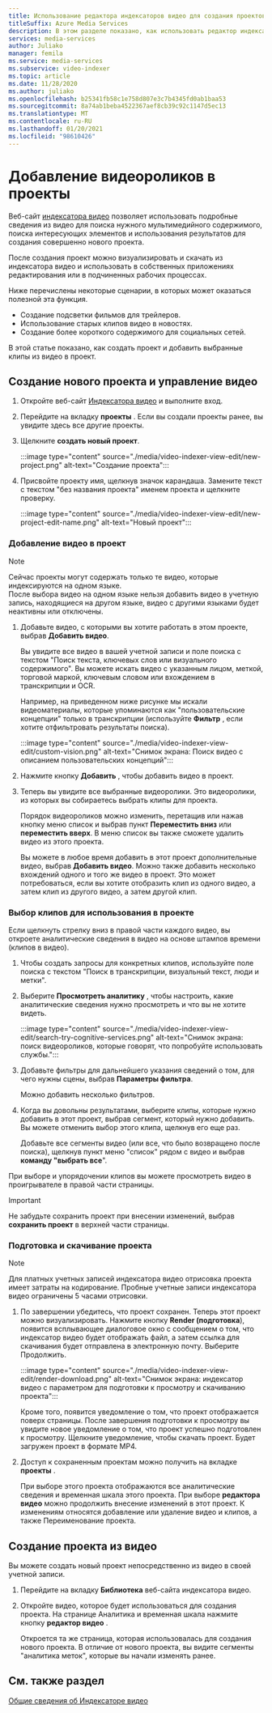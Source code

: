 ```yaml
---
title: Использование редактора индексаторов видео для создания проектов и добавления видеороликов
titleSuffix: Azure Media Services
description: В этом разделе показано, как использовать редактор индексаторов видео для создания проектов и добавления видеороликов.
services: media-services
author: Juliako
manager: femila
ms.service: media-services
ms.subservice: video-indexer
ms.topic: article
ms.date: 11/28/2020
ms.author: juliako
ms.openlocfilehash: b25341fb58c1e758d807e3c7b4345fd0ab1baa53
ms.sourcegitcommit: 8a74ab1beba4522367aef8cb39c92c1147d5ec13
ms.translationtype: MT
ms.contentlocale: ru-RU
ms.lasthandoff: 01/20/2021
ms.locfileid: "98610426"
---
```

# <a name="add-video-clips-to-your-projects"></a>Добавление видеороликов в проекты

Веб-сайт [индексатора видео](https://www.videoindexer.ai/) позволяет использовать подробные сведения из видео для поиска нужного мультимедийного содержимого, поиска интересующих элементов и использования результатов для создания совершенно нового проекта. 

После создания проект можно визуализировать и скачать из индексатора видео и использовать в собственных приложениях редактирования или в подчиненных рабочих процессах.

Ниже перечислены некоторые сценарии, в которых может оказаться полезной эта функция. 

* Создание подсветки фильмов для трейлеров.
* Использование старых клипов видео в новостях.
* Создание более короткого содержимого для социальных сетей.

В этой статье показано, как создать проект и добавить выбранные клипы из видео в проект. 

## <a name="create-new-project-and-manage-videos"></a>Создание нового проекта и управление видео

1. Откройте веб-сайт [Индексатора видео](https://www.videoindexer.ai/) и выполните вход.
1. Перейдите на вкладку **проекты** . Если вы создали проекты ранее, вы увидите здесь все другие проекты.
1. Щелкните **создать новый проект**.  

    :::image type="content" source="./media/video-indexer-view-edit/new-project.png" alt-text="Создание проекта":::
1. Присвойте проекту имя, щелкнув значок карандаша. Замените текст с текстом "без названия проекта" именем проекта и щелкните проверку.

    :::image type="content" source="./media/video-indexer-view-edit/new-project-edit-name.png" alt-text="Новый проект":::
    
### <a name="add-videos-to-the-project"></a>Добавление видео в проект

> [!NOTE]
> Сейчас проекты могут содержать только те видео, которые индексируются на одном языке. </br>После выбора видео на одном языке нельзя добавить видео в учетную запись, находящиеся на другом языке, видео с другими языками будет неактивны или отключены.

1. Добавьте видео, с которыми вы хотите работать в этом проекте, выбрав **Добавить видео**.

    Вы увидите все видео в вашей учетной записи и поле поиска с текстом "Поиск текста, ключевых слов или визуального содержимого". Вы можете искать видео с указанным лицом, меткой, торговой маркой, ключевым словом или вхождением в транскрипции и OCR.
    
    Например, на приведенном ниже рисунке мы искали видеоматериалы, которые упоминаются как "пользовательские концепции" только в транскрипции (используйте **Фильтр** , если хотите отфильтровать результаты поиска).
    
    :::image type="content" source="./media/video-indexer-view-edit/custom-vision.png" alt-text="Снимок экрана: Поиск видео с описанием пользовательских концепций":::
1. Нажмите кнопку **Добавить** , чтобы добавить видео в проект.
1. Теперь вы увидите все выбранные видеоролики. Это видеоролики, из которых вы собираетесь выбрать клипы для проекта.

    Порядок видеороликов можно изменить, перетащив или нажав кнопку меню список и выбрав пункт **Переместить вниз** или **переместить вверх**. В меню список вы также сможете удалить видео из этого проекта. 
    
    Вы можете в любое время добавить в этот проект дополнительные видео, выбрав **Добавить видео**. Можно также добавить несколько вхождений одного и того же видео в проект. Это может потребоваться, если вы хотите отобразить клип из одного видео, а затем клип из другого видео, а затем другой клип. 

### <a name="select-clips-to-use-in-your-project"></a>Выбор клипов для использования в проекте

Если щелкнуть стрелку вниз в правой части каждого видео, вы откроете аналитические сведения в видео на основе штампов времени (клипов в видео). 

1. Чтобы создать запросы для конкретных клипов, используйте поле поиска с текстом "Поиск в транскрипции, визуальный текст, люди и метки".
1. Выберите **Просмотреть аналитику** , чтобы настроить, какие аналитические сведения нужно просмотреть и что вы не хотите видеть. 

    :::image type="content" source="./media/video-indexer-view-edit/search-try-cognitive-services.png" alt-text="Снимок экрана: поиск видеороликов, которые говорят, что попробуйте использовать службы.":::
1. Добавьте фильтры для дальнейшего указания сведений о том, для чего нужны сцены, выбрав **Параметры фильтра**.

    Можно добавить несколько фильтров. 
1. Когда вы довольны результатами, выберите клипы, которые нужно добавить в этот проект, выбрав сегмент, который нужно добавить. Вы можете отменить выбор этого клипа, щелкнув его еще раз.
    
    Добавьте все сегменты видео (или все, что было возвращено после поиска), щелкнув пункт меню "список" рядом с видео и выбрав **команду "выбрать все**". 

При выборе и упорядочении клипов вы можете просмотреть видео в проигрывателе в правой части страницы. 

> [!IMPORTANT]
> Не забудьте сохранить проект при внесении изменений, выбрав **сохранить проект** в верхней части страницы. 

### <a name="render-and-download-the-project"></a>Подготовка и скачивание проекта

> [!NOTE]
> Для платных учетных записей индексатора видео отрисовка проекта имеет затраты на кодирование. Пробные учетные записи индексатора видео ограничены 5 часами отрисовки.

1. По завершении убедитесь, что проект сохранен. Теперь этот проект можно визуализировать. Нажмите кнопку **Render (подготовка**), появится всплывающее диалоговое окно с сообщением о том, что индексатор видео будет отображать файл, а затем ссылка для скачивания будет отправлена в электронную почту. Выберите Продолжить. 

    :::image type="content" source="./media/video-indexer-view-edit/render-download.png" alt-text="Снимок экрана: индексатор видео с параметром для подготовки к просмотру и скачиванию проекта":::
    
    Кроме того, появится уведомление о том, что проект отображается поверх страницы. После завершения подготовки к просмотру вы увидите новое уведомление о том, что проект успешно подготовлен к просмотру. Щелкните уведомление, чтобы скачать проект. Будет загружен проект в формате MP4.
1. Доступ к сохраненным проектам можно получить на вкладке **проекты** . 

    При выборе этого проекта отображаются все аналитические сведения и временная шкала этого проекта. При выборе **редактора видео** можно продолжить внесение изменений в этот проект. К изменениям относятся добавление или удаление видео и клипов, а также Переименование проекта.
    
## <a name="create-a-project-from-your-video"></a>Создание проекта из видео

Вы можете создать новый проект непосредственно из видео в своей учетной записи. 

1. Перейдите на вкладку **Библиотека** веб-сайта индексатора видео.
1. Откройте видео, которое будет использоваться для создания проекта. На странице Аналитика и временная шкала нажмите кнопку **редактор видео** .

    Откроется та же страница, которая использовалась для создания нового проекта. В отличие от нового проекта, вы видите сегменты "аналитика меток", которые вы начали изменять ранее.

## <a name="see-also"></a>См. также раздел

[Общие сведения об Индексаторе видео](video-indexer-overview.md)

